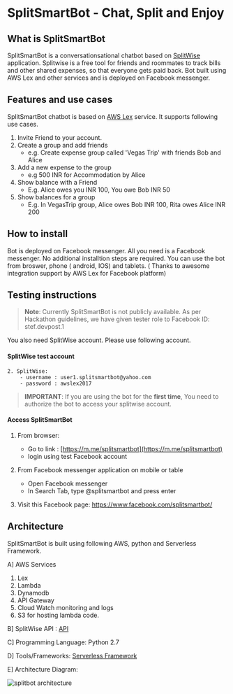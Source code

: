 # SplitSmartBot - Chat, Split and Enjoy

## What is SplitSmartBot
SplitSmartBot is a conversationsational chatbot based on [SplitWise](https://www.splitwise.com/) application. Splitwise is a free tool for friends and roommates to track bills and other shared expenses, so that everyone gets paid back. Bot built using AWS Lex and other services and is deployed on Facebook messenger.

## Features and use cases
SplitSmartBot chatbot is based on [AWS Lex](https://aws.amazon.com/lex) service. It supports following use cases.

1. Invite Friend to your account.
2. Create a group and add friends
    - e.g. Create expense group called 'Vegas Trip' with friends Bob and Alice
3. Add a new expense to the  group
    - e.g 500 INR for Accommodation by Alice
4. Show balance with a Friend
    - E.g. Alice owes you INR 100,  You owe Bob INR 50
5. Show balances for a group
    - E.g. In VegasTrip group,  Alice owes Bob INR 100, Rita owes Alice INR 200


## How to install

Bot is deployed on Facebook messenger. All you need is a Facebook messenger. No additional installtion steps are required.
You can use the bot from broswer, phone ( android, IOS) and tablets. ( Thanks to awesome integration support by AWS Lex for Facebook platform)

## Testing instructions

> **Note**: Currently SplitSmartBot is not publicly available. As per Hackathon guidelines, we have given tester role to Facebook ID: stef.devpost.1

You also need SplitWise account. Please use following account. 

#### SplitWise test account
```
2. SplitWise: 
    - username : user1.splitsmartbot@yahoo.com
    - password : awslex2017
```

> **IMPORTANT**:  If you are using the bot for the **first time**, You need to authorize the bot to access your splitwise account.

#### Access SplitSmartBot

1. From browser:
    - Go to link : [https://m.me/splitsmartbot](https://m.me/splitsmartbot)
    - login using test Facebook account

2. From Facebook messenger application on mobile or table
    - Open Facebook messenger
    - In Search Tab,  type @splitsmartbot and press enter

3. Visit this Facebook page:  https://www.facebook.com/splitsmartbot/  


## Architecture

SplitSmartBot is built using following AWS, python and Serverless Framework.

A] AWS Services
   1. Lex
   2. Lambda
   3. Dynamodb
   4. API Gateway
   5. Cloud Watch monitoring and logs
   6. S3 for hosting lambda code.

B] SplitWise API : [API](http://dev.splitwise.com/)     

C] Programming Language:  Python 2.7

D] Tools/Frameworks: [Serverless Framework](https://serverless.com/)

E] Architecture Diagram:

![splitbot architecture](https://s3.amazonaws.com/splitsmartbot-2017/splitsmart-diag.png)
